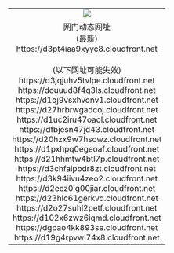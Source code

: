 ﻿<table>
  <tr></tr>
  <tr><td colspan=2 align=center><img src="https://d3pt4iaa9xyyc8.cloudfront.net/Up/oGate.jpg" /></td></tr>
  <tr><td colspan=2 align=center>网门动态网址<br/>(最新)
<br>https://d3pt4iaa9xyyc8.cloudfront.net
<br/><br/>(以下网址可能失效)
<br>https://d3jqjuhv5tvlpe.cloudfront.net
<br>https://douuud8f4q3ls.cloudfront.net
<br>https://d1qj9vsxhvonv1.cloudfront.net
<br>https://d27hrbrwgadcoj.cloudfront.net
<br>https://d1uc2iru47oaol.cloudfront.net
<br>https://dfbjesn47jd43.cloudfront.net
<br>https://d20hzx9w7hsowz.cloudfront.net
<br>https://d1pxhpq0egeoaf.cloudfront.net
<br>https://d21hhmtw4btl7p.cloudfront.net
<br>https://d3chfaipodr8zt.cloudfront.net
<br>https://d3k94iivu4zeo2.cloudfront.net
<br>https://d2eez0ig00jiar.cloudfront.net
<br>https://d23hlc61gerkvd.cloudfront.net
<br>https://d2o27suhl2petf.cloudfront.net
<br>https://d102x6zwz6iqmd.cloudfront.net
<br>https://dgpao4kk893se.cloudfront.net
<br>https://d19g4rpvwl74x8.cloudfront.net
    </td>
  </tr>
</table>
